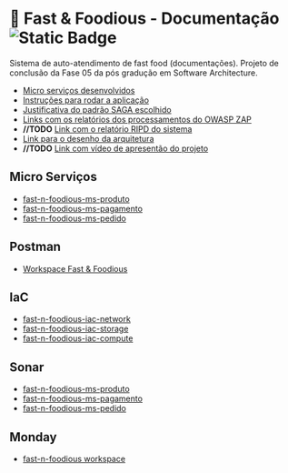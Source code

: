# 🍔 Fast & Foodious - Documentação ![Static Badge](https://img.shields.io/badge/v1.0.0-version?logo=&color=%232496ED&labelColor=white&label=fast-n-foodious-docs)

Sistema de auto-atendimento de fast food (documentações). Projeto de conclusão da Fase 05 da pós gradução em Software Architecture.

* [Micro serviços desenvolvidos](#micro-serviços)
* [Instruções para rodar a aplicação](https://github.com/rodrigo-ottero/fast-n-foodious-ms-produto/tree/main?tab=readme-ov-file#%EF%B8%8F-execução-em-modo-produção-avaliação-fiap)
* [Justificativa do padrão SAGA escolhido](/saga/saga-coreografado.md)
* [Links com os relatórios dos processamentos do OWASP ZAP](/owasp/README.md)
* **//TODO** [Link com o relatório RIPD do sistema](/ripd/README.md)
* [Link para o desenho da arquitetura](/diagramas/pdf/fast-n-foodious-aws.drawio.pdf)
*  **//TODO** [Link com vídeo de apresentão do projeto](#)

## Micro Serviços
- [fast-n-foodious-ms-produto](https://github.com/rodrigo-ottero/fast-n-foodious-ms-produto)
- [fast-n-foodious-ms-pagamento](https://github.com/rodrigo-ottero/fast-n-foodious-ms-pagamento)
- [fast-n-foodious-ms-pedido](https://github.com/rodrigo-ottero/fast-n-foodious-ms-pedido)

## Postman
- [Workspace Fast & Foodious](https://renato-rs.postman.co/workspace/FIAP~9ea51334-b5bd-4327-8363-fd4c265c9dea/overview)

## IaC
- [fast-n-foodious-iac-network](https://github.com/rodrigo-ottero/fast-n-foodious-iac-network)
- [fast-n-foodious-iac-storage](https://github.com/rodrigo-ottero/fast-n-foodious-iac-storage)
- [fast-n-foodious-iac-compute](https://github.com/rodrigo-ottero/fast-n-foodious-iac-compute)

## Sonar
- [fast-n-foodious-ms-produto](https://sonarcloud.io/summary/overall?id=fast-n-foodious-org_ms-produto)
- [fast-n-foodious-ms-pagamento](https://sonarcloud.io/summary/overall?id=fast-n-foodious-org_fast-n-foodious-ms-pagamento)
- [fast-n-foodious-ms-pedido](https://sonarcloud.io/summary/overall?id=fast-n-foodious-org_fast-n-foodious-ms-pedido)

## Monday
- [fast-n-foodious workspace](https://fast-n-foodious.monday.com/workspaces/4361241)